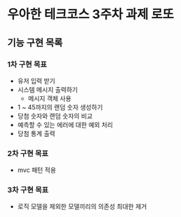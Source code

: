 # 우아한 테크코스 3주차 과제 로또

## 기능 구현 목록

### 1차 구현 목표

- 유저 입력 받기
- 시스템 메시지 출력하기
  - 메시지 객체 사용
- 1 ~ 45까지의 랜덤 숫자 생성하기
- 당첨 숫자와 랜덤 숫자의 비교
- 예측할 수 있는 에러에 대한 예외 처리
- 당첨 통계 출력

### 2차 구현 목표

- mvc 패턴 적용


### 3차 구현 목표
- 로직 모델을 제외한 모델끼리의 의존성 최대한 제거